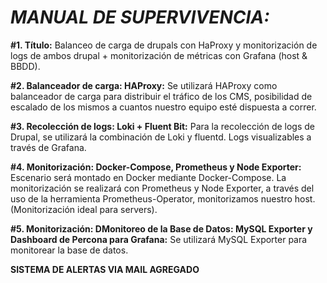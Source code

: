 # *MANUAL DE SUPERVIVENCIA:*

**#1. Título:** Balanceo de carga de drupals con HaProxy y monitorización de logs de ambos drupal + monitorización de métricas con Grafana (host & BBDD). 

**#2. Balanceador de carga: HAProxy:** Se utilizará HAProxy como balanceador de carga para distribuir el tráfico de los CMS, posibilidad de escalado de los mismos a cuantos nuestro equipo esté dispuesta a correr.

**#3. Recolección de logs: Loki + Fluent Bit:** Para la recolección de logs de Drupal, se utilizará la combinación de Loki y fluentd. Logs visualizables a través de Grafana.

**#4. Monitorización: Docker-Compose, Prometheus y Node Exporter:** Escenario será montado en Docker mediante Docker-Compose. La monitorización se realizará con Prometheus y Node Exporter, a través del uso de la herramienta Prometheus-Operator, monitorizamos nuestro host. (Monitorización ideal para servers).

**#5. Monitorización: DMonitoreo de la Base de Datos: MySQL Exporter y Dashboard de Percona para Grafana:** Se utilizará MySQL Exporter para monitorear la base de datos. 

**SISTEMA DE ALERTAS VIA MAIL AGREGADO**


